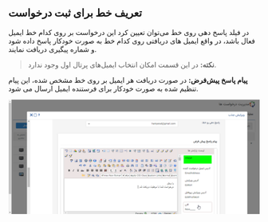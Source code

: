 ## تعریف خط برای ثبت درخواست 



در فیلد پاسخ دهی روی خط می‌توان تعیین کرد این درخواست بر روی کدام خط ایمیل فعال باشد، در واقع ایمیل های دریافتی روی کدام خط به صورت خودکار پاسخ داده شود و شماره پیگیری دریافت نمایند.

> **نکته:** در این قسمت امکان انتخاب ایمیل‌های پرتال اول وجود ندارد.

**پیام پاسخ پیش‌فرض:** در صورت دریافت هر ایمیل بر روی خط مشخص شده، این پیام تنظیم شده به صورت خودکار برای فرستنده ایمیل ارسال می شود.

![](khat-requests.png)



